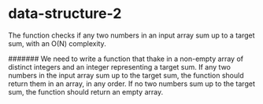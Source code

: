 # data-structure-2
The function checks if any two numbers in an input array sum up to a target sum, with an O(N) complexity. 

####### We need to write a function that thake in a non-empty array of distinct integers and an integer representing a target sum. If any two numbers in the input array sum up to the target sum, the function should return them in an array, in any order. If no two numbers sum up to the target sum, the function should return an empty array.
